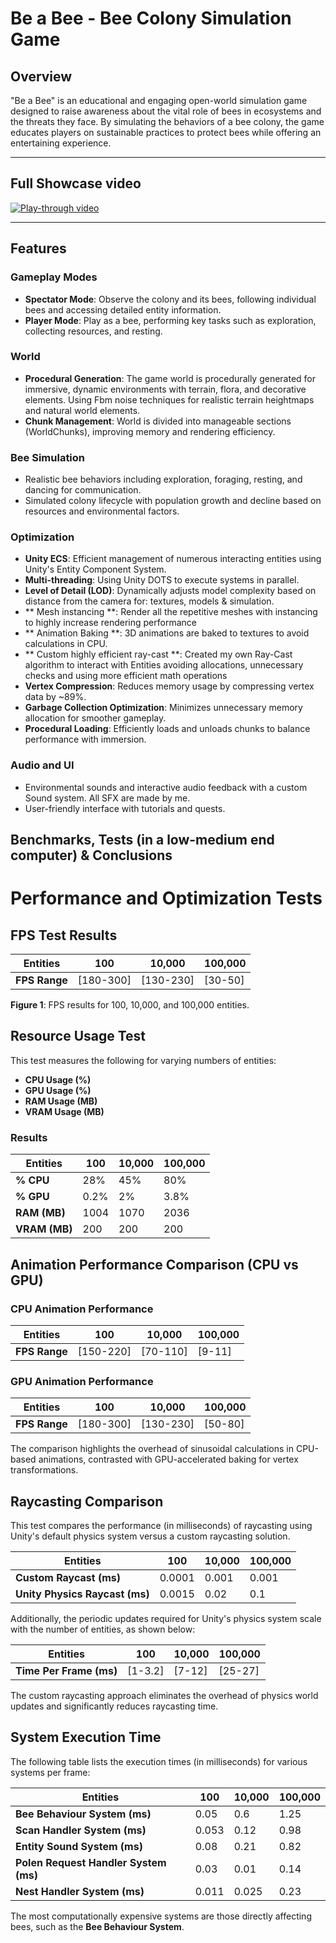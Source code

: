 # Be a Bee - Bee Colony Simulation Game

## Overview
"Be a Bee" is an educational and engaging open-world simulation game designed to raise awareness about the vital role of bees in ecosystems and the threats they face. By simulating the behaviors of a bee colony, the game educates players on sustainable practices to protect bees while offering an entertaining experience.

---

## Full Showcase video
[![Play-through video](https://img.youtube.com/vi/rEgRDfYNCuw/0.jpg)](https://youtu.be/rEgRDfYNCuw)


---

## Features

### Gameplay Modes
- **Spectator Mode**: Observe the colony and its bees, following individual bees and accessing detailed entity information.
- **Player Mode**: Play as a bee, performing key tasks such as exploration, collecting resources, and resting.

### World
- **Procedural Generation**: The game world is procedurally generated for immersive, dynamic environments with terrain, flora, and decorative elements. Using Fbm noise techniques for realistic terrain heightmaps and natural world elements.
- **Chunk Management**: World is divided into manageable sections (WorldChunks), improving memory and rendering efficiency.

### Bee Simulation
- Realistic bee behaviors including exploration, foraging, resting, and dancing for communication.
- Simulated colony lifecycle with population growth and decline based on resources and environmental factors.

### Optimization
- **Unity ECS**: Efficient management of numerous interacting entities using Unity's Entity Component System.
- **Multi-threading**: Using Unity DOTS to execute systems in parallel.
- **Level of Detail (LOD)**: Dynamically adjusts model complexity based on distance from the camera for: textures, models & simulation.
- ** Mesh instancing **: Render all the repetitive meshes with instancing to highly increase rendering performance
- ** Animation Baking **: 3D animations are baked to textures to avoid calculations in CPU.
- ** Custom highly efficient ray-cast **: Created my own Ray-Cast algorithm to interact with Entities avoiding allocations, unnecessary checks and using more efficient math operations
- **Vertex Compression**: Reduces memory usage by compressing vertex data by ~89%.
- **Garbage Collection Optimization**: Minimizes unnecessary memory allocation for smoother gameplay.
- **Procedural Loading**: Efficiently loads and unloads chunks to balance performance with immersion.

### Audio and UI
- Environmental sounds and interactive audio feedback with a custom Sound system. All SFX are made by me.
- User-friendly interface with tutorials and quests.

## Benchmarks, Tests (in a low-medium end computer) & Conclusions

# Performance and Optimization Tests

## FPS Test Results

| **Entities**    | **100**    | **10,000**  | **100,000** |
|-----------------|------------|-------------|-------------|
| **FPS Range**  | [180-300]  | [130-230]   | [30-50]     |

**Figure 1**: FPS results for 100, 10,000, and 100,000 entities.

## Resource Usage Test

This test measures the following for varying numbers of entities:
- **CPU Usage (%)**
- **GPU Usage (%)**
- **RAM Usage (MB)**
- **VRAM Usage (MB)**

### Results

| **Entities**    | **100**    | **10,000**  | **100,000** |
|-----------------|------------|-------------|-------------|
| **% CPU**      | 28%        | 45%         | 80%         |
| **% GPU**      | 0.2%       | 2%          | 3.8%        |
| **RAM (MB)**   | 1004       | 1070        | 2036        |
| **VRAM (MB)**  | 200        | 200         | 200         |

## Animation Performance Comparison (CPU vs GPU)

### CPU Animation Performance

| **Entities**    | **100**    | **10,000**  | **100,000** |
|-----------------|------------|-------------|-------------|
| **FPS Range**  | [150-220]  | [70-110]    | [9-11]      |

### GPU Animation Performance

| **Entities**    | **100**    | **10,000**  | **100,000** |
|-----------------|------------|-------------|-------------|
| **FPS Range**  | [180-300]  | [130-230]   | [50-80]     |

The comparison highlights the overhead of sinusoidal calculations in CPU-based animations, contrasted with GPU-accelerated baking for vertex transformations.

## Raycasting Comparison

This test compares the performance (in milliseconds) of raycasting using Unity's default physics system versus a custom raycasting solution.

| **Entities**               | **100**   | **10,000**  | **100,000** |
|----------------------------|-----------|-------------|-------------|
| **Custom Raycast (ms)**   | 0.0001    | 0.001       | 0.001       |
| **Unity Physics Raycast (ms)** | 0.0015    | 0.02        | 0.1         |

Additionally, the periodic updates required for Unity's physics system scale with the number of entities, as shown below:

| **Entities**          | **100**    | **10,000**  | **100,000** |
|-----------------------|------------|-------------|-------------|
| **Time Per Frame (ms)** | [1-3.2]   | [7-12]      | [25-27]     |

The custom raycasting approach eliminates the overhead of physics world updates and significantly reduces raycasting time.

## System Execution Time

The following table lists the execution times (in milliseconds) for various systems per frame:

| **Entities**                  | **100**   | **10,000** | **100,000** |
|-------------------------------|-----------|------------|-------------|
| **Bee Behaviour System (ms)** | 0.05      | 0.6        | 1.25        |
| **Scan Handler System (ms)**  | 0.053     | 0.12       | 0.98        |
| **Entity Sound System (ms)**  | 0.08      | 0.21       | 0.82        |
| **Polen Request Handler System (ms)** | 0.03  | 0.01       | 0.14        |
| **Nest Handler System (ms)**  | 0.011     | 0.025      | 0.23        |

The most computationally expensive systems are those directly affecting bees, such as the **Bee Behaviour System**.


